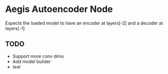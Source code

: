 # Aegis Autoencoder Node
Expects the loaded model to have an encoder at layers[-2] and a decoder at layers[-1]

## TODO
* Support more conv dims
* Add model builder
* test
